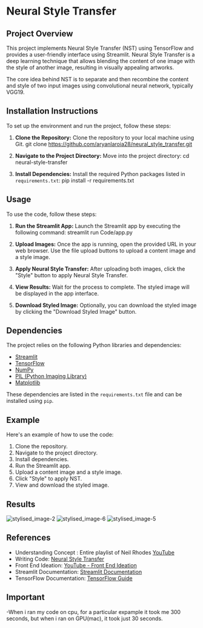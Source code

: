 # Neural Style Transfer

## Project Overview
This project implements Neural Style Transfer (NST) using TensorFlow and provides a user-friendly interface using Streamlit. Neural Style Transfer is a deep learning technique that allows blending the content of one image with the style of another image, resulting in visually appealing artworks.

The core idea behind NST is to separate and then recombine the content and style of two input images using convolutional neural network, typically VGG19.

## Installation Instructions
To set up the environment and run the project, follow these steps:

1. **Clone the Repository:** Clone the repository to your local machine using Git. git clone https://github.com/aryanlaroia28/neural_style_transfer.git
   
2. **Navigate to the Project Directory:** Move into the project directory: cd neural-style-transfer

3. **Install Dependencies:** Install the required Python packages listed in `requirements.txt`: pip install -r requirements.txt


## Usage
To use the code, follow these steps:

1. **Run the Streamlit App:** Launch the Streamlit app by executing the following command: streamlit run Code/app.py
   
2. **Upload Images:** Once the app is running, open the provided URL in your web browser. Use the file upload buttons to upload a content image and a style image.

3. **Apply Neural Style Transfer:** After uploading both images, click the "Style" button to apply Neural Style Transfer.

4. **View Results:** Wait for the process to complete. The styled image will be displayed in the app interface.

5. **Download Styled Image:** Optionally, you can download the styled image by clicking the "Download Styled Image" button.

## Dependencies
The project relies on the following Python libraries and dependencies:

- [Streamlit](https://streamlit.io/)
- [TensorFlow](https://www.tensorflow.org/)
- [NumPy](https://numpy.org/)
- [PIL (Python Imaging Library)](https://pillow.readthedocs.io/en/stable/)
- [Matplotlib](https://matplotlib.org/)

These dependencies are listed in the `requirements.txt` file and can be installed using `pip`.

## Example
Here's an example of how to use the code:

1. Clone the repository.
2. Navigate to the project directory.
3. Install dependencies.
4. Run the Streamlit app.
5. Upload a content image and a style image.
6. Click "Style" to apply NST.
7. View and download the styled image.

## Results
![stylised_image-2](https://github.com/aryanlaroia28/neural_style_transfer/assets/166947111/05ed3208-17ff-4d31-8255-075fc662eb22)
![stylised_image-6](https://github.com/aryanlaroia28/neural_style_transfer/assets/166947111/f541f939-16ec-48e1-963c-327dcaf26d38)
![stylised_image-5](https://github.com/aryanlaroia28/neural_style_transfer/assets/166947111/43bcd214-8d91-4c90-ac07-b576d9ec3e27)

## References
- Understanding Concept : Entire playlist of Neil Rhodes [YouTube](https://www.youtube.com/watch?v=6KGtaXR7yMU)
- Writing Code: [Neural Style Transfer](https://www.tensorflow.org/tutorials/generative/style_transfer)
- Front End Ideation: [YouTube - Front End Ideation](https://www.youtube.com/watch?v=bFeltWvzZpQ)
- Streamlit Documentation: [Streamlit Documentation](https://docs.streamlit.io/)
- TensorFlow Documentation: [TensorFlow Guide](https://www.tensorflow.org/guide)

## Important
-When i ran my code on cpu, for a particular expample it took me 300 seconds, but when i ran on GPU(mac), it took just 30 seconds.








